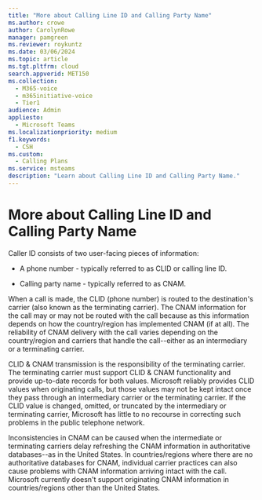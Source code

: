 ```yaml
---
title: "More about Calling Line ID and Calling Party Name"
ms.author: crowe
author: CarolynRowe
manager: pamgreen
ms.reviewer: roykuntz
ms.date: 03/06/2024
ms.topic: article
ms.tgt.pltfrm: cloud
search.appverid: MET150
ms.collection: 
  - M365-voice
  - m365initiative-voice
  - Tier1
audience: Admin
appliesto: 
  - Microsoft Teams
ms.localizationpriority: medium
f1.keywords:
  - CSH
ms.custom: 
  - Calling Plans
ms.service: msteams
description: "Learn about Calling Line ID and Calling Party Name."
---
```


# More about Calling Line ID and Calling Party Name

Caller ID consists of two user-facing pieces of information:

- A phone number - typically referred to as CLID or calling line ID.

- Calling party name - typically referred to as CNAM. 

When a call is made, the CLID (phone number) is routed to the destination's carrier (also known as the terminating carrier). The CNAM information for the call may or may not be routed with the call because as this information depends on how the country/region has implemented CNAM (if at all). The reliability of CNAM delivery with the call varies depending on the country/region and carriers that handle the call--either as an intermediary or a terminating carrier. 

CLID & CNAM transmission is the responsibility of the terminating carrier. The terminating carrier must support CLID & CNAM functionality and provide up-to-date records for both values. Microsoft reliably provides CLID values when originating calls, but those values may not be kept intact once they pass through an intermediary carrier or the terminating carrier. If the CLID value is changed, omitted, or truncated by the intermediary or terminating carrier, Microsoft has little to no recourse in correcting such problems in the public telephone network.

Inconsistencies in CNAM can be caused when the intermediate or terminating carriers delay refreshing the CNAM information in authoritative databases--as in the United States. In countries/regions where there are no authoritative databases for CNAM, individual carrier practices can also cause problems with CNAM information arriving intact with the call. Microsoft currently doesn't support originating CNAM information in countries/regions other than the United States.
